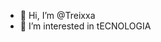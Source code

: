 - 👋 Hi, I’m @Treixxa
- 👀 I’m interested in tECNOLOGIA 



<!---
Treixxa/Treixxa is a ✨ special ✨ repository because its `README.md` (this file) appears on your GitHub profile.
You can click the Preview link to take a look at your changes.
--->
